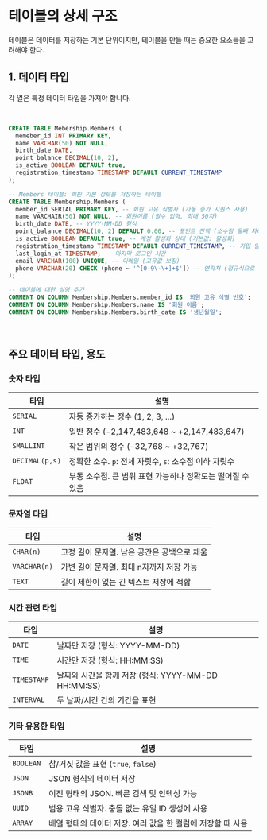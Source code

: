 # 테이블의 상세 구조
테이블은 데이터를 저장하는 기본 단위이지만, 테이블을 만들 때는 중요한 요소들을 고려해야 한다.

## 1. 데이터 타입
각 열은 특정 데이터 타입을 가져야 합니다. 

<br/>

```sql
CREATE TABLE Mebership.Members (
  memeber_id INT PRIMARY KEY, 
  name VARCHAR(50) NOT NULL,
  birth_date DATE,
  point_balance DECIMAL(10, 2),
  is_active BOOLEAN DEFAULT true,
  registration_timestamp TIMESTAMP DEFAULT CURRENT_TIMESTAMP
);

-- Members 테이블: 회원 기본 정보를 저장하는 테이블
CREATE TABLE Membership.Members (
  member_id SERIAL PRIMARY KEY, -- 회원 고유 식별자 (자동 증가 시퀀스 사용)
  name VARCHAIR(50) NOT NULL, -- 회원이름 (필수 입력, 최대 50자)
  birth_date DATE, -- YYYY-MM-DD 형식
  point_balance DECIMAL(10, 2) DEFAULT 0.00, -- 포인트 잔액 (소수점 둘째 자리까지 허용)
  is_active BOOLEAN DEFAULT true, -- 계정 활성화 상태 (기본값: 활성화)
  registration_timestamp TIMESTAMP DEFAULT CURRENT_TIMESTAMP, -- 가입 일시 (자동 기록)
  last_login_at TIMESTAMP, -- 마지막 로그인 시간
  email VARCHAR(100) UNIQUE, -- 이메일 (고유값 보장)
  phone VARCHAR(20) CHECK (phone ~ '^[0-9\-\+]+$']) -- 연락처 (정규식으로 형식 검증)
);

-- 테이블에 대한 설명 추가
COMMENT ON COLUMN Membership.Members.member_id IS '회원 고유 식별 번호';
COMMENT ON COLUMN Membership.Members.name IS '회원 이름';
COMMENT ON COLUMN Membership.Members.birth_date IS '생년월일';
```
<br/>

## 주요 데이터 타입, 용도
### 숫자 타입
| 타입             | 설명                                       |
| -------------- | ---------------------------------------- |
| `SERIAL`       | 자동 증가하는 정수 (1, 2, 3, ...)                |
| `INT`          | 일반 정수 (-2,147,483,648 \~ +2,147,483,647) |
| `SMALLINT`     | 작은 범위의 정수 (-32,768 \~ +32,767)           |
| `DECIMAL(p,s)` | 정확한 소수. `p`: 전체 자릿수, `s`: 소수점 이하 자릿수     |
| `FLOAT`        | 부동 소수점. 큰 범위 표현 가능하나 정확도는 떨어질 수 있음       |

### 문자열 타입
| 타입           | 설명                        |
| ------------ | ------------------------- |
| `CHAR(n)`    | 고정 길이 문자열. 남은 공간은 공백으로 채움 |
| `VARCHAR(n)` | 가변 길이 문자열. 최대 n자까지 저장 가능  |
| `TEXT`       | 길이 제한이 없는 긴 텍스트 저장에 적합    |

### 시간 관련 타입
| 타입          | 설명                                        |
| ----------- | ----------------------------------------- |
| `DATE`      | 날짜만 저장 (형식: YYYY-MM-DD)                   |
| `TIME`      | 시간만 저장 (형식: HH\:MM\:SS)                   |
| `TIMESTAMP` | 날짜와 시간을 함께 저장 (형식: YYYY-MM-DD HH\:MM\:SS) |
| `INTERVAL`  | 두 날짜/시간 간의 기간을 표현                         |

### 기타 유용한 타입
| 타입        | 설명                                  |
| --------- | ----------------------------------- |
| `BOOLEAN` | 참/거짓 값을 표현 (`true`, `false`)        |
| `JSON`    | JSON 형식의 데이터 저장                     |
| `JSONB`   | 이진 형태의 JSON. 빠른 검색 및 인덱싱 가능         |
| `UUID`    | 범용 고유 식별자. 충돌 없는 유일 ID 생성에 사용       |
| `ARRAY`   | 배열 형태의 데이터 저장. 여러 값을 한 컬럼에 저장할 때 사용 |

<br/>



